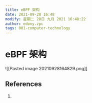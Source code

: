 ```yaml
---
title: eBPF 架构
date: 2021-09-28 16:48
modify: 星期二 28日 九月 2021 16:48:22
author: edony.zpc
tags: 001-computer-technology
---
```


# eBPF 架构
![[Pasted image 20210928164829.png]]

## References
1. 